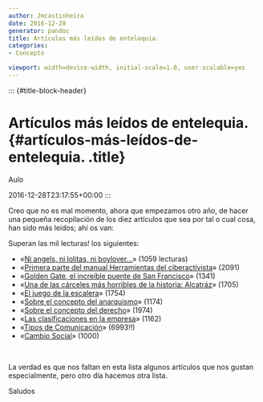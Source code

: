 ```yaml
---
author: Jmcastinheira
date: 2016-12-28
generator: pandoc
title: Artículos más leídos de entelequia.
categories:
- Concepto

viewport: width=device-width, initial-scale=1.0, user-scalable=yes
---
```


::: {#title-block-header}
# Artículos más leídos de entelequia. {#artículos-más-leídos-de-entelequia. .title}

Aulo

2016-12-28T23:17:55+00:00
:::

Creo que no es mal momento, ahora que empezamos otro año, de hacer una
pequeña recopilación de los diez artículos que sea por tal o cual cosa,
han sido más leídos; ahí os van:

Superan las mil lecturas! los siguientes:

-   «[Ni angels, ni lolitas, ni
    boylover...](http://entelequia.bligoo.com/content/view/323512/Ni_angels_ni_lolitas_ni_boylover.html)»
    (1059 lecturas)
-   «[Primera parte del manual Herramientas del
    ciberactivista](http://entelequia.bligoo.com/content/view/167332/Herramientas_del_ciberactivista_Primera_parte_Los_Blogs.html)»
    (2091)
-   «[Golden Gate, el increíble puente de San
    Francisco](http://entelequia.bligoo.com/content/view/160971/Golden_Gate_el_increible_puente_de_San_Francisco.html)»
    (1341)
-   «[Una de las cárceles más horribles de la historia:
    Alcatráz](http://entelequia.bligoo.com/content/view/159090/Una_de_las_carceles_mas_horribles_de_la_historia_Alcatraz.html)»
    (1705)
-   «[El juego de la
    escalera](http://entelequia.bligoo.com/content/view/142837/El_juego_de_la_escalera.html)»
    (1754)
-   «[Sobre el concepto del
    anarquismo](http://entelequia.bligoo.com/content/view/132051/Sobre_el_concepto_del_anarquismo.html)»
    (1174)
-   «[Sobre el concepto del
    derecho](http://entelequia.bligoo.com/content/view/132053/Sobre_el_concepto_del_derecho.html)»
    (1974)
-   «[Las clasificaciones en la
    empresa](http://entelequia.bligoo.com/content/view/132079/Las_Clasificaciones_en_la_Empresa.html)»
    (1162)
-   «[Tipos de
    Comunicación](http://entelequia.bligoo.com/content/view/99180/Tipos_de_Comunicacion.html)»
    (6993!!)
-   «[Cambio
    Social](http://entelequia.bligoo.com/content/view/99182/Cambio_social_1.html)»
    (1000)

 

La verdad es que nos faltan en esta lista algunos artículos que nos
gustan especialmente, pero otro día hacemos otra lista.

Saludos
